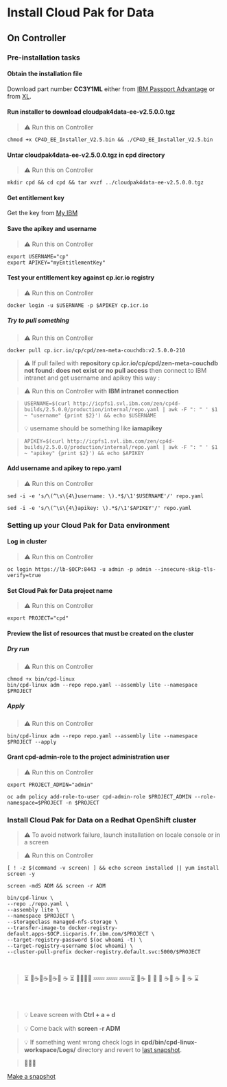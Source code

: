 # Install Cloud Pak for Data

## On Controller

### Pre-installation tasks

#### Obtain the installation file

Download part number **CC3Y1ML** either from [IBM Passport Advantage](https://www.ibm.com/software/passportadvantage/pao_customer.html) or from [XL](https://w3-03.ibm.com/software/xl/download/ticket.wss).

<!--
```
mount /mnt/iicbackup/produits
rsync  /mnt/iicbackup/produits/ISO/add-ons/icp4d/cpd/cloudpak4data-ee-v2.5.0.0.tgz ~
```
-->

#### Run installer to download cloudpak4data-ee-v2.5.0.0.tgz

> :warning: Run this on Controller

```
chmod +x CP4D_EE_Installer_V2.5.bin && ./CP4D_EE_Installer_V2.5.bin
```

#### Untar cloudpak4data-ee-v2.5.0.0.tgz in cpd directory

> :warning: Run this on Controller

```
mkdir cpd && cd cpd && tar xvzf ../cloudpak4data-ee-v2.5.0.0.tgz
```

#### Get entitlement key

Get the key from [My IBM](https://myibm.ibm.com/products-services/containerlibrary)

#### Save the apikey and username

> :warning: Run this on Controller

```
export USERNAME="cp"
export APIKEY="myEntitlementKey"
```

#### Test your entitlement key against cp.icr.io registry

> :warning: Run this on Controller

```
docker login -u $USERNAME -p $APIKEY cp.icr.io
```

##### Try to pull something

> :warning: Run this on Controller

```
docker pull cp.icr.io/cp/cpd/zen-meta-couchdb:v2.5.0.0-210
```

> :warning: If pull failed with **repository cp.icr.io/cp/cpd/zen-meta-couchdb not found: does not exist or no pull access** then connect to IBM intranet and get username and apikey this way :

> :warning: Run this on Controller with **IBM intranet connection**

>```
>USERNAME=$(curl http://icpfs1.svl.ibm.com/zen/cp4d-builds/2.5.0.0/production/internal/repo.yaml | awk -F ": " ' $1 ~ "username" {print $2}') && echo $USERNAME
>```
> :bulb: username should be something like **iamapikey**

>```
>APIKEY=$(curl http://icpfs1.svl.ibm.com/zen/cp4d-builds/2.5.0.0/production/internal/repo.yaml | awk -F ": " ' $1 ~ "apikey" {print $2}') && echo $APIKEY
>```

#### Add username and apikey to repo.yaml

> :warning: Run this on Controller

```
sed -i -e 's/\(^\s\{4\}username: \).*$/\1'$USERNAME'/' repo.yaml

sed -i -e 's/\(^\s\{4\}apikey: \).*$/\1'$APIKEY'/' repo.yaml
```

### Setting up your Cloud Pak for Data environment

#### Log in cluster

> :warning: Run this on Controller

```
oc login https://lb-$OCP:8443 -u admin -p admin --insecure-skip-tls-verify=true
```

#### Set Cloud Pak for Data project name

> :warning: Run this on Controller

	export PROJECT="cpd"

#### Preview the list of resources that must be created on the cluster

##### Dry run

> :warning: Run this on Controller

```
chmod +x bin/cpd-linux
bin/cpd-linux adm --repo repo.yaml --assembly lite --namespace $PROJECT
```

##### Apply

> :warning: Run this on Controller

```
bin/cpd-linux adm --repo repo.yaml --assembly lite --namespace $PROJECT --apply
```

#### Grant cpd-admin-role to the project administration user

> :warning: Run this on Controller

```
export PROJECT_ADMIN="admin"

oc adm policy add-role-to-user cpd-admin-role $PROJECT_ADMIN --role-namespace=$PROJECT -n $PROJECT
```

### Install Cloud Pak for Data on a Redhat OpenShift cluster

> :warning: To avoid network failure, launch installation on locale console or in a screen

> :warning: Run this on Controller

```
[ ! -z $(command -v screen) ] && echo screen installed || yum install screen -y

screen -mdS ADM && screen -r ADM
```

```
bin/cpd-linux \
--repo ./repo.yaml \
--assembly lite \
--namespace $PROJECT \
--storageclass managed-nfs-storage \
--transfer-image-to docker-registry-default.apps-$OCP.iicparis.fr.ibm.com/$PROJECT \
--target-registry-password $(oc whoami -t) \
--target-registry-username $(oc whoami) \
--cluster-pull-prefix docker-registry.default.svc:5000/$PROJECT
```

<br>

>:hourglass_flowing_sand: :smoking::coffee::smoking::coffee::smoking::coffee::smoking: :coffee: :hourglass_flowing_sand: :beer::beer::beer::pill:  :zzz::zzz: :zzz::zzz: :zzz::zzz::hourglass_flowing_sand: :smoking::coffee: :toilet: :shower: :smoking: :coffee::smoking: :coffee: :smoking: :coffee: :hourglass: 

<br><br>

>:bulb: Leave screen with **Ctrl + a + d**

>:bulb: Come back with **screen -r ADM**

> :bulb: If something went wrong check logs in **cpd/bin/cpd-linux-workspace/Logs/** directory and revert to [last snapshot](https://github.com/bpshparis/ocp-esx/blob/master/Install-OCP.md#If-necessary-revert-to-last-snapshot).


>:checkered_flag::checkered_flag::checkered_flag:

[Make a snapshot](https://github.com/bpshparis/ocp-esx/blob/master/Install-OCP.md#If-necessary-revert-to-last-snapshot)
